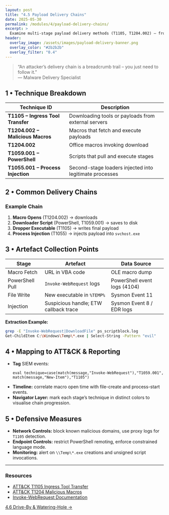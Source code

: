 ```yaml
---
layout: post
title: "4.5 Payload Delivery Chains"
date: 2025-05-30
permalink: /modules/4/payload-delivery-chains/
excerpt: >
  Examine multi-stage payload delivery methods (T1105, T1204.002) – from downloaders and droppers to final executables, and map each stage’s artifacts to ATT&CK.
header:
  overlay_image: /assets/images/payload-delivery-banner.png
  overlay_color: "#2b2b2b"
  overlay_filter: "0.4"
---
```


> “An attacker’s delivery chain is a breadcrumb trail – you just need to follow it.”  
> — Malware Delivery Specialist

## 1 • Technique Breakdown

| Technique ID                | Description                                          |
|-----------------------------|------------------------------------------------------|
| **T1105 – Ingress Tool Transfer** | Downloading tools or payloads from external servers |
| **T1204.002 – Malicious Macros**   | Macros that fetch and execute payloads              |
| **T1204.002**                 | Office macros invoking download  
| **T1059.001 – PowerShell**   | Scripts that pull and execute stages  
| **T1055.001 – Process Injection** | Second-stage loaders injected into legitimate processes  

## 2 • Common Delivery Chains

### Example Chain

1. **Macro Opens** (T1204.002) → downloads  
2. **Downloader Script** (PowerShell, T1059.001) → saves to disk  
3. **Dropper Executable** (T1105) → writes final payload  
4. **Process Injection** (T1055) → injects payload into `svchost.exe`  

## 3 • Artefact Collection Points

| Stage            | Artefact                               | Data Source                 |
|------------------|----------------------------------------|-----------------------------|
| Macro Fetch      | URL in VBA code                        | OLE macro dump              |
| PowerShell Pull  | `Invoke-WebRequest` logs               | PowerShell event logs (4104)|
| File Write       | New executable in `%TEMP%`             | Sysmon Event 11             |
| Injection        | Suspicious handle; ETW callback trace  | Sysmon Event 8 / EDR logs   |

**Extraction Example:**

```bash
grep -E "Invoke-WebRequest|DownloadFile" ps_scriptblock.log
Get-ChildItem C:\Windows\Temp\*.exe | Select-String -Pattern "evil"
```

## 4 • Mapping to ATT&CK & Reporting

- **Tag** SIEM events:  
  ```splunk
  eval technique=case(match(message,"Invoke-WebRequest"),"T1059.001", match(message,"New-Item"),"T1105")
  ```
- **Timeline:** correlate macro open time with file-create and process-start events.
- **Navigator Layer:** mark each stage’s technique in distinct colors to visualise chain progression.

## 5 • Defensive Measures

- **Network Controls:** block known malicious domains, use proxy logs for `T1105` detection.  
- **Endpoint Controls:** restrict PowerShell remoting, enforce constrained language mode.  
- **Monitoring:** alert on `\\Temp\*.exe` creations and unsigned script invocations.

---

<div class="post-resources container">
  <h3>Resources</h3>
  <ul>
    <li><a href="https://attack.mitre.org/techniques/T1105/" target="_blank">ATT&CK T1105 Ingress Tool Transfer</a></li>
    <li><a href="https://attack.mitre.org/techniques/T1204/" target="_blank">ATT&CK T1204 Malicious Macros</a></li>
    <li><a href="https://docs.microsoft.com/powershell/module/microsoft.powershell.utility/invoke-webrequest" target="_blank">Invoke-WebRequest Documentation</a></li>
  </ul>
</div>

<a href="{{ site.baseurl }}/modules/4/driveby-wateringhole/" class="next-link">4.6 Drive-By & Watering-Hole →</a>